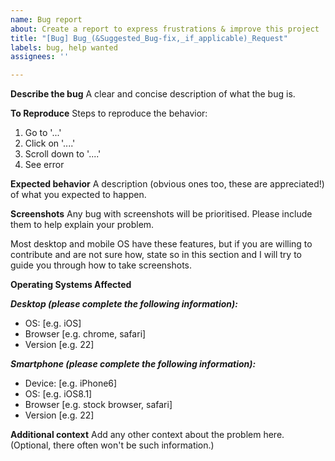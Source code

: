 ```yaml
---
name: Bug report
about: Create a report to express frustrations & improve this project
title: "[Bug] Bug_(&Suggested_Bug-fix,_if_applicable)_Request"
labels: bug, help wanted
assignees: ''

---
```


**Describe the bug**
A clear and concise description of what the bug is.

**To Reproduce**
Steps to reproduce the behavior:
1. Go to '...'
2. Click on '....'
3. Scroll down to '....'
4. See error

**Expected behavior**
A description (obvious ones too, these are appreciated!) of what you expected to happen.

**Screenshots**
Any bug with screenshots will be prioritised. Please include them to help explain your problem.

Most desktop and mobile OS have these features, but if you are willing to contribute and are not sure how, state so in this section and I will try to guide you through how to take screenshots.

**Operating Systems Affected**

***Desktop (please complete the following information):***
 - OS: [e.g. iOS]
 - Browser [e.g. chrome, safari]
 - Version [e.g. 22]

***Smartphone (please complete the following information):***
 - Device: [e.g. iPhone6]
 - OS: [e.g. iOS8.1]
 - Browser [e.g. stock browser, safari]
 - Version [e.g. 22]

**Additional context**
Add any other context about the problem here. (Optional, there often won't be such information.)
